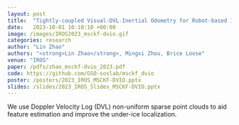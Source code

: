 ```yaml
---
layout: post
title:  "Tightly-coupled Visual-DVL-Inertial Odometry for Robot-based Ice-water Boundary Exploration"
date:   2023-10-01 10:10:10 +00:00
image: /images/IROS2023_msckf-dvio.gif
categories: research
author: "Lin Zhao"
authors: "<strong>Lin Zhao</strong>, Mingxi Zhou, Brice Loose"
venue: "IROS"
paper: /pdfs/zhao_msckf-dvio_2023.pdf
code: https://github.com/GSO-soslab/msckf_dvio
poster: /posters/2023_IROS_MSCKF-DVIO.pptx
slides: /slides/2023_IROS_Slides_MSCKF-DVIO.pptx
---
```

We use Doppler Velocity Log (DVL) non-uniform sparse point clouds to aid feature estimation and improve the under-ice localization.